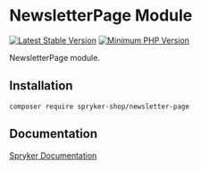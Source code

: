 # NewsletterPage Module
[![Latest Stable Version](https://poser.pugx.org/spryker-shop/newsletter-page/v/stable.svg)](https://packagist.org/packages/spryker-shop/newsletter-page)
[![Minimum PHP Version](https://img.shields.io/badge/php-%3E%3D%208.3-8892BF.svg)](https://php.net/)

NewsletterPage module.

## Installation

```
composer require spryker-shop/newsletter-page
```

## Documentation

[Spryker Documentation](https://docs.spryker.com)
